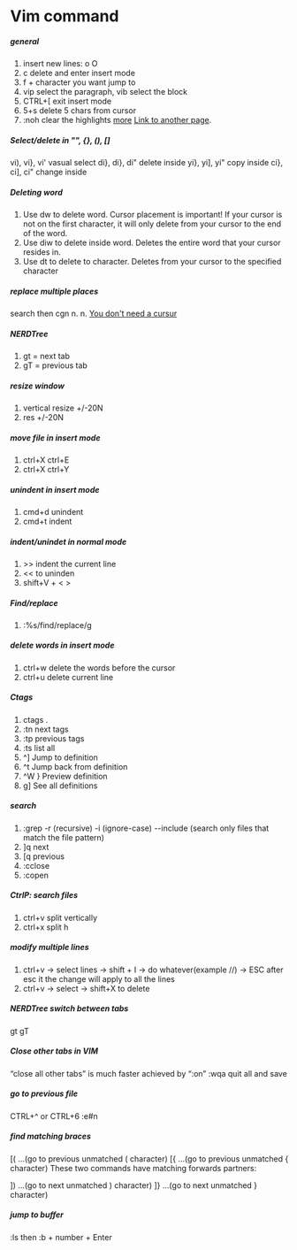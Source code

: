 # Vim command

##### general
1. insert new lines: o O
2. c delete and enter insert mode
3. f + character you want jump to
4. vip  select the paragraph, vib select the block
5. CTRL+\[  exit insert mode
6. 5+s delete 5 chars from cursor
7. :noh clear the highlights
[more](http://www.worldtimzone.com/res/vi.html)
[Link to another page](https://www.keycdn.com/blog/vim-commands).

##### Select/delete in "", {}, (), []
vi), vi}, vi' vasual select
di}, di}, di"  delete inside
yi}, yi], yi"  copy inside 
ci}, ci], ci"  change inside

##### Deleting word
1. Use dw to delete word. Cursor placement is important! If your cursor is not on the first character, it will only delete from your cursor to the end of the word.
2. Use diw to delete inside word. Deletes the entire word that your cursor resides in.
3. Use dt<char> to delete to character. Deletes from your cursor to the specified character


##### replace multiple places
search then cgn n. n.
[You don't need a cursur](https://medium.com/@schtoeffel/you-don-t-need-more-than-one-cursor-in-vim-2c44117d51db)

##### NERDTree
1. gt = next tab
2. gT = previous tab

##### resize window
1. vertical resize +/-20N
2. res +/-20N

##### move file in insert mode
1. ctrl+X ctrl+E
2. ctrl+X ctrl+Y

##### unindent in insert mode
1. cmd+d unindent
2. cmd+t indent

##### indent/unindet in normal mode
1. \>\> indent the current line
2. \<\< to uninden
2. shift+V + < >

##### Find/replace
1. :%s/find/replace/g 

##### delete words in insert mode
1. ctrl+w delete the words before the cursor
2. ctrl+u delete current line

##### Ctags
1. ctags . 
2. :tn next tags      
3. :tp previous tags   
4. :ts list all  
5. ^]	Jump to definition
6. ^t	Jump back from definition
7. ^W }	Preview definition
8. g]	See all definitions

##### search
1. :grep  -r (recursive) -i (ignore-case) --include (search only files that match the file pattern)
2. ]q next
3. [q previous
4. :cclose
5. :copen

##### CtrlP: search files
1. ctrl+v split vertically
2. ctrl+x split h

##### modify multiple lines
1. ctrl+v -> select lines -> shift + I -> do whatever(example //) -> ESC after esc it the change will apply to all the lines
2. ctrl+v -> select -> shift+X to delete

##### NERDTree switch between tabs
gt gT

##### Close other tabs in VIM
“close all other tabs” is much faster achieved by “:on” 
:wqa quit all and save

##### go to previous file
CTRL+^ or CTRL+6
:e#n

##### find matching braces
[( ...(go to previous unmatched ( character)
[{ ...(go to previous unmatched { character)
These two commands have matching forwards partners:

]) ...(go to next unmatched ) character)
]} ...(go to next unmatched } character)

##### jump to buffer
:ls  then :b + number + Enter
